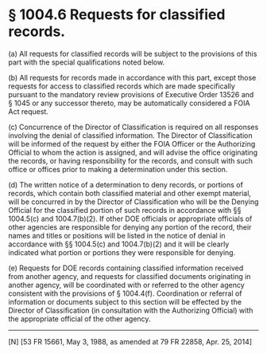# § 1004.6   Requests for classified records.

(a) All requests for classified records will be subject to the provisions of this part with the special qualifications noted below.


(b) All requests for records made in accordance with this part, except those requests for access to classified records which are made specifically pursuant to the mandatory review provisions of Executive Order 13526 and § 1045 or any successor thereto, may be automatically considered a FOIA Act request.


(c) Concurrence of the Director of Classification is required on all responses involving the denial of classified information. The Director of Classification will be informed of the request by either the FOIA Officer or the Authorizing Official to whom the action is assigned, and will advise the office originating the records, or having responsibility for the records, and consult with such office or offices prior to making a determination under this section.


(d) The written notice of a determination to deny records, or portions of records, which contain both classified material and other exempt material, will be concurred in by the Director of Classification who will be the Denying Official for the classified portion of such records in accordance with §§ 1004.5(c) and 1004.7(b)(2). If other DOE officials or appropriate officials of other agencies are responsible for denying any portion of the record, their names and titles or positions will be listed in the notice of denial in accordance with §§ 1004.5(c) and 1004.7(b)(2) and it will be clearly indicated what portion or portions they were responsible for denying.


(e) Requests for DOE records containing classified information received from another agency, and requests for classified documents originating in another agency, will be coordinated with or referred to the other agency consistent with the provisions of § 1004.4(f). Coordination or referral of information or documents subject to this section will be effected by the Director of Classification (in consultation with the Authorizing Official) with the appropriate official of the other agency. 



---

[N] [53 FR 15661, May 3, 1988, as amended at 79 FR 22858, Apr. 25, 2014]




